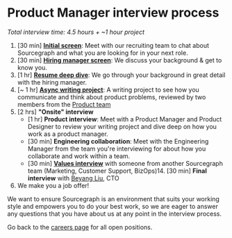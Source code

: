 # Product Manager interview process

_Total interview time: 4.5 hours + ~1 hour project_

1. [30 min] **[Initial screen](../initial_screen.md)**: Meet with our recruiting team to chat about Sourcegraph and what you are looking for in your next role.
1. [30 min] **[Hiring manager screen](../hm_intro_call.md)**: We discuss your background & get to know you.
1. [1 hr] **[Resume deep dive](../../../../talent/types_of_interviews.md#resume-deep-dive)**: We go through your background in great detail with the hiring manager.
1. [~ 1 hr] **[Async writing project](./pm_rfc_project.md)**: A writing project to see how you communicate and think about product problems, reviewed by two members from the [Product team](../../index.md#team)
1. [2 hrs] **"Onsite" interview**
   - [1 hr] **Product interview**: Meet with a Product Manager and Product Designer to review your writing project and dive deep on how you work as a product manager.
   - [30 min] **Engineering collaboration**: Meet with the Engineering Manager from the team you're interviewing for about how you collaborate and work within a team.
   - [30 min] **[Values interview](../../../../../company/values.md)** with someone from another Sourcegraph team (Marketing, Customer Support, BizOps)14. [30 min] **Final interview** with [Beyang Liu](../../../../../company/team/index.md#beyang-liu), CTO
1. We make you a job offer!

We want to ensure Sourcegraph is an environment that suits your working style and empowers you to do your best work, so we are eager to answer any questions that you have about us at any point in the interview process.

Go back to the [careers page](https://boards.greenhouse.io/sourcegraph91) for all open positions.

